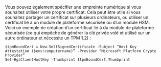 Vous pouvez également spécifier une empreinte numérique si vous souhaitez utiliser votre propre certificat. Cela peut être utile si vous souhaitez partager un certificat sur plusieurs ordinateurs, ou utiliser un certificat lié à un module de plateforme sécurisée ou d’un module HSM. Voici un exemple de création d’un certificat lié à du module de plateforme sécurisée (ce qui empêche de générer la clé privée volé et utilisé sur un autre ordinateur et nécessite un TPM 1.2) :

```powersehll
$tpmBoundCert = New-SelfSignedCertificate -Subject “Host Key Attestation ($env:computername)” -Provider “Microsoft Platform Crypto Provider”
Set-HgsClientHostKey -Thumbprint $tpmBoundCert.Thumbprint
```


<!-- Appears in set-up-hgs-for-always-encrypted-in-sql-server.md and guarded-fabric-create-host-key.md
-->